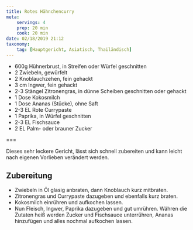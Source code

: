 ```yaml
---
title: Rotes Hähnchencurry
meta:
    servings: 4
    prep: 20 min
    cook: 20 min
date: 02/18/2019 21:12
taxonomy:
    tag: [Hauptgericht, Asiatisch, Thailändisch]
---
```

* 600g Hühnerbrust, in Streifen oder Würfel geschnitten
* 2 Zwiebeln, gewürfelt
* 2 Knoblauchzehen, fein gehackt
* 3 cm Ingwer, fein gehackt
* 2-3 Stängel Zitronengras, in dünne Scheiben geschnitten oder gehackt
* 1 Dose Kokosmilch
* 1 Dose Ananas (Stücke), ohne Saft
* 2-3 EL Rote Currypaste
* 1 Paprika, in Würfel geschnitten
* 2-3 EL Fischsauce
* 2 EL Palm- oder brauner Zucker

===

Dieses sehr leckere Gericht, lässt sich schnell zubereiten und kann leicht nach eigenen Vorlieben verändert werden.

## Zubereitung

* Zwiebeln in Öl glasig anbraten, dann Knoblauch kurz mitbraten.
* Zitronengras und Currypaste dazugeben und ebenfalls kurz braten.
* Kokosmilch einrühren und aufkochen lassen.
* Nun Fleisch, Ingwer, Paprika dazugeben und gut umrühren. Währen die Zutaten heiß werden Zucker und Fischsauce unterrühren, Ananas hinzufügen und alles nochmal aufkochen lassen.